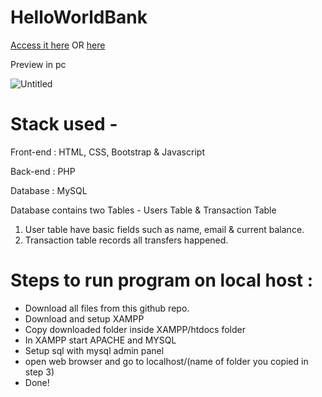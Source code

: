 # HelloWorldBank
[Access it here](https://helloworldcreditsystem.000webhostapp.com/)  OR [here](http://helloworldbank.rf.gd/)

Preview in pc

![Untitled](https://user-images.githubusercontent.com/55830493/122136830-efc85d00-ce60-11eb-88dd-f70db2f00318.png)

# Stack used -

Front-end : HTML, CSS, Bootstrap & Javascript

Back-end : PHP

Database : MySQL

Database contains two Tables - Users Table & Transaction Table

   1) User table have basic fields such as name, email & current balance.
   2) Transaction table records all transfers happened.


# Steps to run program on local host :

* Download all files from this github repo.
* Download and setup XAMPP
* Copy downloaded folder inside XAMPP/htdocs folder
* In XAMPP start APACHE and MYSQL
* Setup sql with mysql admin panel
* open web browser and go to localhost/(name of folder you copied in step 3)
* Done!
